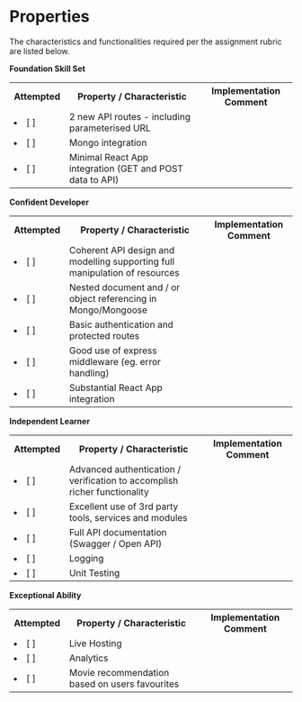 # Properties

The characteristics and functionalities required per the assignment rubric are listed below.

**Foundation Skill Set**
<table>
    <tr>
        <th>
            Attempted
        </th>
        <th>
            Property / Characteristic
        </th>
        <th>
            Implementation Comment
        </th>
    </tr>
    <tr>
        <td>
            <li>[ ] </li>
        </td>
        <td>
            2 new API routes - including parameterised URL
        </td>
        <td>&nbsp</td>
    </tr>
    <tr>
        <td>
            <li>[ ] </li>
        </td>
        <td>Mongo integration</td>
        <td>&nbsp</td>
    </tr>
    <tr>
        <td>
            <li>[ ] </li>
        </td>
        <td>Minimal React App integration (GET and POST data to API)</td>
        <td>&nbsp</td>
    </tr>
</table>


**Confident Developer**
<table>
    <tr>
        <th>
            Attempted
        </th>
        <th>
            Property / Characteristic
        </th>
        <th>
            Implementation Comment
        </th>
    </tr>
    <tr>
        <td>
            <li>[ ] </li>
        </td>
        <td>
            Coherent API design and modelling supporting full manipulation of resources
        </td>
        <td>
        </td>
    </tr>
    <tr>
        <td>
            <li>[ ] </li>
        </td>
        <td>
            Nested document and / or object referencing in Mongo/Mongoose
        </td>
        <td>
        </td>
    </tr>
    <tr>
        <td>
            <li>[ ] </li>
        </td>
        <td>Basic authentication and protected routes</td>
        <td></td>
    </tr>
    <tr>
        <td>
            <li>[ ] </li>
        </td>
        <td>Good use of express middleware (eg. error handling)</td>
        <td></td>
    </tr>
    <tr>
        <td>
            <li>[ ] </li>
        </td>
        <td>Substantial React App integration</td>
        <td></td>
    </tr>
</table>

**Independent Learner**
<table>
    <tr>
        <th>
            Attempted
        </th>
        <th>
            Property / Characteristic
        </th>
        <th>
            Implementation Comment
        </th>
    </tr>
    <tr>
        <td>
            <li>[ ] </li>
        </td>
        <td>Advanced authentication / verification to accomplish richer functionality</td>
        <td></td>
    </tr>
    <tr>
        <td>
            <li>[ ] </li>
        </td>
        <td>Excellent use of 3rd party tools, services and modules</td>
        <td></td>
    </tr>
    <tr>
        <td>
            <li>[ ] </li>
        </td>
        <td>Full API documentation (Swagger / Open API)</td>
        <td></td>
    </tr>
    <tr>
        <td>
            <li>[ ] </li>
        </td>
        <td>Logging</td>
        <td></td>
    </tr>
    <tr>
        <td>
            <li>[ ] </li>
        </td>
        <td>Unit Testing</td>
        <td></td>
    </tr>
</table>

**Exceptional Ability**
<table>
    <tr>
        <th>
            Attempted
        </th>
        <th>
            Property / Characteristic
        </th>
        <th>
            Implementation Comment
        </th>
    </tr>
    <tr>
        <td>
            <li>[ ] </li>
        </td>
        <td>Live Hosting</td>
        <td></td>
    </tr>
    <tr>
        <td>
            <li>[ ] </li>
        </td>
        <td>Analytics</td>
        <td></td>
    </tr>
    <tr>
        <td>
            <li>[ ] </li>
        </td>
        <td>Movie recommendation based on users favourites</td>
        <td></td>
    </tr>
</table>

